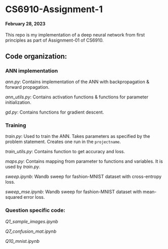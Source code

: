 # CS6910-Assignment-1
#### February 28, 2023

This repo is my implementation of a deep neural network from first principles as part of Assignment-01 of CS6910.

## Code organization:

### ANN implementation

*ann.py*: Contains implementation of the ANN with backpropagation & forward propagation.

*ann_utils.py*: Contains activation functions & functions for parameter initialization.

*gd.py*: Contains functions for gradient descent.

### Training

*train.py*: Used to train the ANN. Takes parameters as specified by the problem statement. Creates one run in the `projectname`.

*train_utils.py*: Contains function to get accuracy and loss.

*maps.py*: Contains mapping from parameter to functions and variables. It is used by *train.py*.

*sweep.ipynb*: Wandb sweep for fashion-MNIST dataset with cross-entropy loss.

*sweep_mse.ipynb*: Wandb sweep for fashion-MNIST dataset with mean-squared error loss.

### Question specific code:

*Q1_sample_images.ipynb*

*Q7_confusion_mat.ipynb*

*Q10_mnist.ipynb*